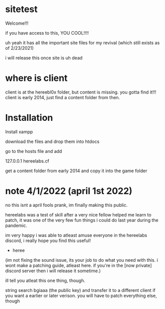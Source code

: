 # sitetest
Welcome!!! 

if you have access to this, YOU COOL!!!!

uh yeah it has all the important site files for my revival (which still exists as of 2/23/2021)

i will release this once site is uh dead
# where is client
client is at the hereebl0x folder, but content is missing. you gotta find it!!! client is early 2014, just find a content folder from then.

# Installation
Install xampp

download the files and drop them into htdocs

go to the hosts file and add

127.0.0.1 hereelabs.cf

get a content folder from early 2014 and copy it into the game folder

# note 4/1/2022 (april 1st 2022)
no this isnt a april fools prank, im finally making this public.

hereelabs was a test of skill after a very nice fellow helped me learn to patch,
it was one of the very few fun things i could do last year during the pandemic.

im very happy i was able to atleast amuse everyone in the hereelabs discord,
i really hope you find this useful!

- heree

(im not fixing the sound issue, its your job to do what you need with this. i wont make a patching guide, atleast here. if you're in the [now private] discord server then i will release it sometime.)

ill tell you atleat this one thing, though.

string search bgiaaa (the public key) and transfer it to a different client if you want a earlier or later verison. you will have to patch everything else, though
